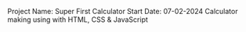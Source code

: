 Project Name: Super First Calculator
Start Date: 07-02-2024
Calculator making using with HTML, CSS & JavaScript
